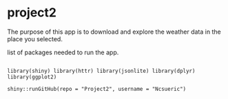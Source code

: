 # project2

The purpose of this app is to download and explore the weather data in the place you selected.

list of packages needed to run the app.

```{r}

library(shiny) library(httr) library(jsonlite) library(dplyr) library(ggplot2)

```

```{r}
shiny::runGitHub(repo = "Project2", username = "Ncsueric")
```

